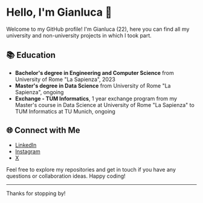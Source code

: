 # Hello, I'm Gianluca 👋

Welcome to my GitHub profile! I'm Gianluca (22), here you can find all my university and non-university projects in which I took part.

## 📚 Education

- **Bachelor's degree in Engineering and Computer Science** from University of Rome "La Sapienza", 2023
- **Master's degree in Data Science** from University of Rome "La Sapienza", ongoing
- **Exchange - TUM Informatics**, 1 year exchange program from my Master's course in Data Science at University of Rome "La Sapienza" to TUM Informatics at TU Munich, ongoing

## 🌐 Connect with Me

- [LinkedIn](https://www.linkedin.com/in/gianluca-procopio-989bb8241/)
- [Instagram](https://www.instagram.com/gianlucaaprocopio/)
- [X](https://x.com/prochipirina)

Feel free to explore my repositories and get in touch if you have any questions or collaboration ideas. Happy coding!

---

Thanks for stopping by!
